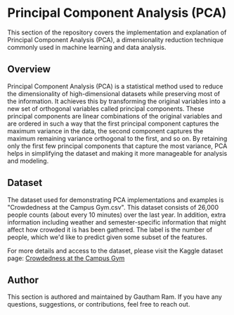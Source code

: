 # Principal Component Analysis (PCA)

This section of the repository covers the implementation and explanation of Principal Component Analysis (PCA), a dimensionality reduction technique commonly used in machine learning and data analysis.

## Overview

Principal Component Analysis (PCA) is a statistical method used to reduce the dimensionality of high-dimensional datasets while preserving most of the information. It achieves this by transforming the original variables into a new set of orthogonal variables called principal components. These principal components are linear combinations of the original variables and are ordered in such a way that the first principal component captures the maximum variance in the data, the second component captures the maximum remaining variance orthogonal to the first, and so on. By retaining only the first few principal components that capture the most variance, PCA helps in simplifying the dataset and making it more manageable for analysis and modeling.

## Dataset

The dataset used for demonstrating PCA implementations and examples is "Crowdedness at the Campus Gym.csv". This dataset consists of 26,000 people counts (about every 10 minutes) over the last year. In addition, extra information including weather and semester-specific information that might affect how crowded it is has been gathered. The label is the number of people, which we'd like to predict given some subset of the features.

For more details and access to the dataset, please visit the Kaggle dataset page: [Crowdedness at the Campus Gym](https://www.kaggle.com/nsrose7224/crowdedness-at-the-campus-gym)

## Author

This section is authored and maintained by Gautham Ram. If you have any questions, suggestions, or contributions, feel free to reach out.
